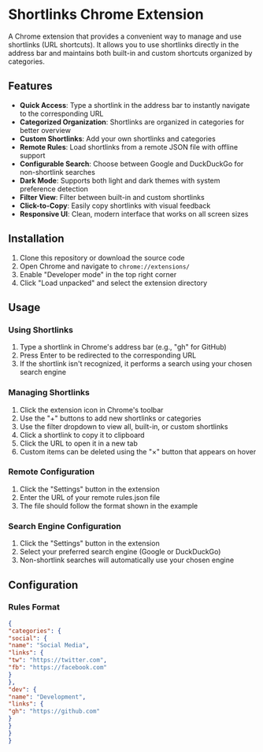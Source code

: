# Shortlinks Chrome Extension

A Chrome extension that provides a convenient way to manage and use shortlinks (URL shortcuts). It allows you to use shortlinks directly in the address bar and maintains both built-in and custom shortcuts organized by categories.

## Features

- **Quick Access**: Type a shortlink in the address bar to instantly navigate to the corresponding URL
- **Categorized Organization**: Shortlinks are organized in categories for better overview
- **Custom Shortlinks**: Add your own shortlinks and categories
- **Remote Rules**: Load shortlinks from a remote JSON file with offline support
- **Configurable Search**: Choose between Google and DuckDuckGo for non-shortlink searches
- **Dark Mode**: Supports both light and dark themes with system preference detection
- **Filter View**: Filter between built-in and custom shortlinks
- **Click-to-Copy**: Easily copy shortlinks with visual feedback
- **Responsive UI**: Clean, modern interface that works on all screen sizes

## Installation

1. Clone this repository or download the source code
2. Open Chrome and navigate to `chrome://extensions/`
3. Enable "Developer mode" in the top right corner
4. Click "Load unpacked" and select the extension directory

## Usage

### Using Shortlinks
1. Type a shortlink in Chrome's address bar (e.g., "gh" for GitHub)
2. Press Enter to be redirected to the corresponding URL
3. If the shortlink isn't recognized, it performs a search using your chosen search engine

### Managing Shortlinks
1. Click the extension icon in Chrome's toolbar
2. Use the "+" buttons to add new shortlinks or categories
3. Use the filter dropdown to view all, built-in, or custom shortlinks
4. Click a shortlink to copy it to clipboard
5. Click the URL to open it in a new tab
6. Custom items can be deleted using the "×" button that appears on hover

### Remote Configuration
1. Click the "Settings" button in the extension
2. Enter the URL of your remote rules.json file
3. The file should follow the format shown in the example

### Search Engine Configuration
1. Click the "Settings" button in the extension
2. Select your preferred search engine (Google or DuckDuckGo)
3. Non-shortlink searches will automatically use your chosen engine

## Configuration

### Rules Format 
```json
{
"categories": {
"social": {
"name": "Social Media",
"links": {
"tw": "https://twitter.com",
"fb": "https://facebook.com"
}
},
"dev": {
"name": "Development",
"links": {
"gh": "https://github.com"
}
}
}
}
```
